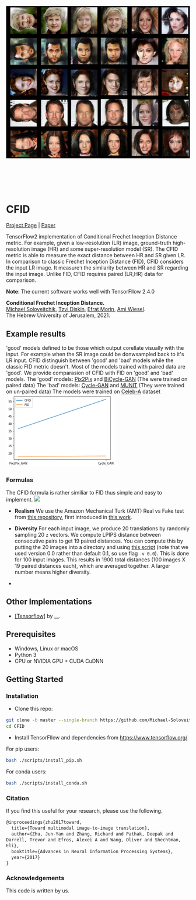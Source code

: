 <img src='images/faces_full (1).png' align="center" width=550>

<br><br><br><br>

# CFID
[Project Page](https://github.com/Michael-Soloveitchik/CFID/) |  [Paper](https://arxiv.org/abs/2103.11521)


TensorFlow2 implementation of Conditional Frechet Inception Distance metric. For example, given a low-resolution (LR) image, ground-truth high-resolution image (HR) and some super-resolution model (SR). The CFID metric is able to measure the exact distance between HR and SR given LR. In comparison to classic Frechet Inception Distance (FID), CFID considers the input LR image. It measureד the similarity between HR and SR regarding the input image. Unlike FID, CFID requires paired (LR,HR) data for comparison.

**Note**: The current software works well with TensorFllow 2.4.0

<!-- <img src='imgs/teaser.jpg' width=850>   -->
**Conditional Frechet Inception Distance.**  
[Michael Soloveitchik](https://new.huji.ac.il/people/%D7%9E%D7%99%D7%9B%D7%90%D7%9C-%D7%A1%D7%95%D7%9C%D7%95%D7%91%D7%99%D7%99%D7%A6%D7%99%D7%A7/),
 [Tzvi Diskin](https://new.huji.ac.il/people/%D7%A6%D7%91%D7%99-%D7%93%D7%99%D7%A1%D7%A7%D7%99%D7%9F/), [Efrat Morin](https://en.earth.huji.ac.il/people/efrat-morin/), [Ami Wiesel](https://www.cs.huji.ac.il/~amiw/).  
 The Hebrew University of Jerusalem, 2021.

## Example results
'good' models defined to be those which output corellate visually with the input. For example when the SR image could be donwsampled back to it's LR input. CFID distinguish between 'good' and 'bad' models while the classic FID metric doesn't. Most of the models trained with paired data are 'good'. 
We provide comparasion of CFID with FID on 'good' and 'bad' models. 
The 'good' models: [Pix2Pix](https://phillipi.github.io/pix2pix/) and [BiCycle-GAN](https://junyanz.github.io/BicycleGAN/) (The were trained on paired data) 
The 'bad' models: [Cycle-GAN](https://junyanz.github.io/CycleGAN/) and [MUNIT](https://github.com/NVlabs/MUNIT) (They were trained on un-paired data) 
The models were trained on [Celeb-A](https://www.tensorflow.org/datasets/catalog/celeb_a) dataset
<img src='images/FID_vs_CFID_5.png' width=300>  


### Formulas

The CFID formula is rather similiar to FID thus simple and easy to implement.
<img src='images/image_0.png' width=20>  


- **Realism** We use the Amazon Mechanical Turk (AMT) Real vs Fake test from [this repository](https://github.com/phillipi/AMT_Real_vs_Fake), first introduced in [this work](http://richzhang.github.io/colorization/).

- **Diversity** For each input image, we produce 20 translations by randomly sampling 20 `z` vectors. We compute LPIPS distance between consecutive pairs to get 19 paired distances. You can compute this by putting the 20 images into a directory and using [this script](https://github.com/richzhang/PerceptualSimilarity/blob/master/compute_dists_pair.py) (note that we used version 0.0 rather than default 0.1, so use flag `-v 0.0`). This is done for 100 input images. This results in 1900 total distances (100 images X 19 paired distances each), which are averaged together. A larger number means higher diversity.
- 
## Other Implementations
- [[Tensorflow]](https://github.com) by __.

## Prerequisites
- Windows, Linux or macOS
- Python 3
- CPU or NVIDIA GPU + CUDA CuDNN


## Getting Started ###
### Installation
- Clone this repo:
```bash
git clone -b master --single-branch https://github.com/Michael-Soloveitchik/CFID.git
cd CFID
```
- Install TensorFllow and dependencies from https://www.tensorflow.org/ 

For pip users:
```bash
bash ./scripts/install_pip.sh
```

For conda users:
```bash
bash ./scripts/install_conda.sh
```

### Citation

If you find this useful for your research, please use the following.

```
@inproceedings{zhu2017toward,
  title={Toward multimodal image-to-image translation},
  author={Zhu, Jun-Yan and Zhang, Richard and Pathak, Deepak and Darrell, Trevor and Efros, Alexei A and Wang, Oliver and Shechtman, Eli},
  booktitle={Advances in Neural Information Processing Systems},
  year={2017}
}
```
### Acknowledgements

This code is written by us.
